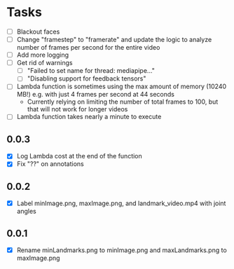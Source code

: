 # Tasks

- [ ] Blackout faces
- [ ] Change "framestep" to "framerate" and update the logic to analyze <framerate> number of frames per second for the entire video
- [ ] Add more logging
- [ ] Get rid of warnings
  - [ ] "Failed to set name for thread: mediapipe..."
  - [ ] "Disabling support for feedback tensors"
- [ ] Lambda function is sometimes using the max amount of memory (10240 MB!) e.g. with just 4 frames per second at 44 seconds
  - Currently relying on limiting the number of total frames to 100, but that will not work for longer videos
- [ ] Lambda function takes nearly a minute to execute

## 0.0.3

- [x] Log Lambda cost at the end of the function
- [x] Fix "??" on annotations

## 0.0.2

- [x] Label minImage.png, maxImage.png, and landmark_video.mp4 with joint angles

## 0.0.1

- [x] Rename minLandmarks.png to minImage.png and maxLandmarks.png to maxImage.png